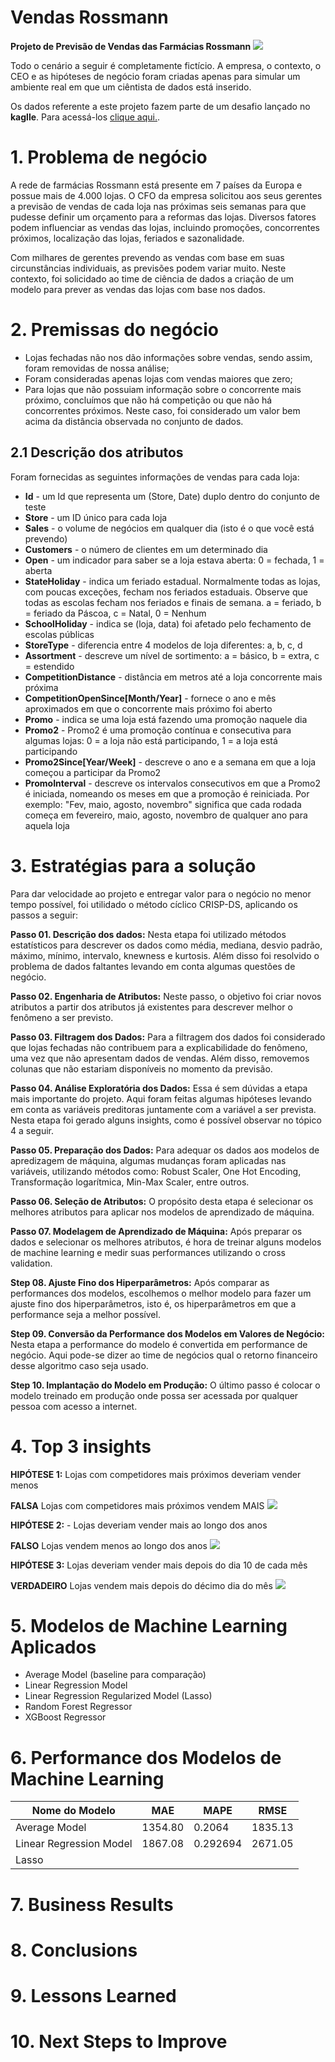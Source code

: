 # Vendas Rossmann
**Projeto de Previsão de Vendas das Farmácias Rossmann**
![](img/logo-rossmann.svg)

Todo o cenário a seguir é completamente fictício. A empresa, o contexto, o CEO e as hipóteses de negócio foram criadas apenas para simular um ambiente real em que um ciêntista de dados está inserido.

Os dados referente a este projeto fazem parte de um desafio lançado no **kaglle**. Para acessá-los [clique aqui.](https://www.kaggle.com/c/rossmann-store-sales).  


# 1. Problema de negócio
A rede de farmácias Rossmann está presente em 7 países da Europa e possue mais de 4.000 lojas. O CFO da empresa solicitou aos seus gerentes a previsão de vendas de cada loja nas próximas seis semanas para que pudesse definir um orçamento para a reformas das lojas. Diversos fatores podem influenciar as vendas das lojas, incluindo promoções, concorrentes próximos, localização das lojas, feriados e sazonalidade.

Com milhares de gerentes prevendo as vendas com base em suas circunstâncias individuais, as previsões podem variar muito. Neste contexto, foi solicidado ao time de ciência de dados a criação de um modelo para prever as vendas das lojas com base nos dados. 

# 2. Premissas do negócio

- Lojas fechadas não nos dão informações sobre vendas, sendo assim, foram removidas de nossa análise; 
- Foram consideradas apenas lojas com vendas maiores que zero;  
- Para lojas que não possuiam informação sobre o concorrente mais próximo, concluímos que não há competição ou que não há concorrentes próximos. Neste caso, foi considerado um valor bem acima da distância observada no conjunto de dados. 

## 2.1 Descrição dos atributos

Foram fornecidas as seguintes informações de vendas para cada loja:

- **Id** - um Id que representa um (Store, Date) duplo dentro do conjunto de teste  
- **Store** - um ID único para cada loja  
- **Sales** - o volume de negócios em qualquer dia (isto é o que você está prevendo)  
- **Customers** - o número de clientes em um determinado dia  
- **Open** - um indicador para saber se a loja estava aberta: 0 = fechada, 1 = aberta  
- **StateHoliday** - indica um feriado estadual. Normalmente todas as lojas, com poucas exceções, fecham nos feriados estaduais. Observe que todas as escolas fecham nos feriados e finais de semana. a = feriado, b = feriado da Páscoa, c = Natal, 0 = Nenhum  
- **SchoolHoliday** - indica se (loja, data) foi afetado pelo fechamento de escolas públicas  
- **StoreType** - diferencia entre 4 modelos de loja diferentes: a, b, c, d  
- **Assortment** - descreve um nível de sortimento: a = básico, b = extra, c = estendido  
- **CompetitionDistance** - distância em metros até a loja concorrente mais próxima  
- **CompetitionOpenSince[Month/Year]** - fornece o ano e mês aproximados em que o concorrente mais próximo foi aberto  
- **Promo** - indica se uma loja está fazendo uma promoção naquele dia  
- **Promo2** - Promo2 é uma promoção contínua e consecutiva para algumas lojas: 0 = a loja não está participando, 1 = a loja está participando  
- **Promo2Since[Year/Week]** - descreve o ano e a semana em que a loja começou a participar da Promo2  
- **PromoInterval** - descreve os intervalos consecutivos em que a Promo2 é iniciada, nomeando os meses em que a promoção é reiniciada. Por exemplo: "Fev, maio, agosto, novembro" significa que cada rodada começa em fevereiro, maio, agosto, novembro de qualquer ano para aquela loja  

# 3. Estratégias para a solução

Para dar velocidade ao projeto e entregar valor para o negócio no menor tempo possível, foi utilidado o método cíclico CRISP-DS, aplicando os passos a seguir:

**Passo 01. Descrição dos dados:** Nesta etapa foi utilizado métodos estatísticos para descrever os dados como média, mediana, desvio padrão, máximo, mínimo, intervalo, knewness e kurtosis. Além disso foi resolvido o problema de dados faltantes levando em conta algumas questões de negócio.

**Passo 02. Engenharia de Atributos:** Neste passo, o objetivo foi criar novos atributos a partir dos atributos já existentes para descrever melhor o fenômeno a ser previsto. 

**Passo 03. Filtragem dos Dados:** Para a filtragem dos dados foi considerado que lojas fechadas não contribuem para a explicabilidade do fenômeno, uma vez que não apresentam dados de vendas. Além disso, removemos colunas que não estariam disponíveis no momento da previsão.

**Passo 04. Análise Exploratória dos Dados:** Essa é sem dúvidas a etapa mais importante do projeto. Aqui foram feitas algumas hipóteses levando em conta as variáveis preditoras juntamente com a variável a ser prevista. Nesta etapa foi gerado alguns insights, como é possível observar no tópico 4 a seguir.

**Passo 05. Preparação dos Dados:** Para adequar os dados aos modelos de apredizagem de máquina, algumas mudanças foram aplicadas nas variáveis, utilizando métodos como: Robust Scaler, One Hot Encoding, Transformação logarítmica, Min-Max Scaler, entre outros. 

**Passo 06. Seleção de Atributos:** O propósito desta etapa é selecionar os melhores atributos para aplicar nos modelos de aprendizado de máquina. 

**Passo 07. Modelagem de Aprendizado de Máquina:** Após preparar os dados e selecionar os melhores atributos, é hora de treinar alguns modelos de machine learning e medir suas performances utilizando o cross validation. 

**Step 08. Ajuste Fino dos Hiperparâmetros:** Após comparar as performances dos modelos, escolhemos o melhor modelo para fazer um ajuste fino dos hiperparâmetros, isto é, os hiperparâmetros em que a performance seja a melhor possível.

**Step 09. Conversão da Performance dos Modelos em Valores de Negócio:** Nesta etapa a performance do modelo é convertida em performance de negócio. Aqui pode-se dizer ao time de negócios qual o retorno financeiro desse algoritmo caso seja usado.

**Step 10. Implantação do Modelo em Produção:** O último passo é colocar o modelo treinado em produção onde possa ser acessada por qualquer pessoa com acesso a internet. 

# 4. Top 3 insights

**HIPÓTESE 1:** Lojas com competidores mais próximos deveriam vender menos

**FALSA** Lojas com competidores mais próximos vendem MAIS
![](img/h2.png)

**HIPÓTESE 2:** - Lojas deveriam vender mais ao longo dos anos

**FALSO** Lojas vendem menos ao longo dos anos
![](img/h8.png)

**HIPÓTESE 3:** Lojas deveriam vender mais depois do dia 10 de cada mês

**VERDADEIRO** Lojas vendem mais depois do décimo dia do mês
![](img/h10.png)

# 5. Modelos de Machine Learning Aplicados

- Average Model (baseline para comparação)
- Linear Regression Model
- Linear Regression Regularized Model (Lasso)
- Random Forest Regressor
- XGBoost Regressor

# 6. Performance dos Modelos de Machine Learning 
|Nome do Modelo          |MAE     |MAPE    |RMSE    |
|------------------------|--------|--------|--------|
|Average Model           |1354.80 |0.2064  |1835.13 |
|Linear Regression Model |1867.08 |0.292694|2671.05 | 
|Lasso                   |



# 7. Business Results

# 8. Conclusions

# 9. Lessons Learned

# 10. Next Steps to Improve







